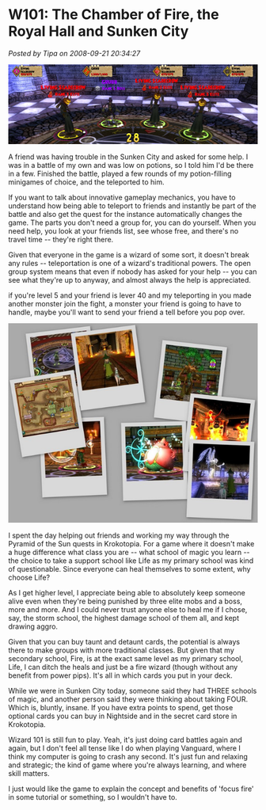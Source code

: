 # W101: The Chamber of Fire, the Royal Hall and Sunken City

*Posted by Tipa on 2008-09-21 20:34:27*

![](../uploads/2008/09/wizardgraphicalclient-2008-09-21-17-39-05-38.jpg "wizardgraphicalclient-2008-09-21-17-39-05-38")

A friend was having trouble in the Sunken City and asked for some help. I was in a battle of my own and was low on potions, so I told him I'd be there in a few. Finished the battle, played a few rounds of my potion-filling minigames of choice, and the teleported to him.

If you want to talk about innovative gameplay mechanics, you have to understand how being able to teleport to friends and instantly be part of the battle and also get the quest for the instance automatically changes the game. The parts you don't need a group for, you can do yourself. When you need help, you look at your friends list, see whose free, and there's no travel time -- they're right there.

Given that everyone in the game is a wizard of some sort, it doesn't break any rules -- teleportation is one of a wizard's traditional powers. The open group system means that even if nobody has asked for your help -- you can see what they're up to anyway, and almost always the help is appreciated.

if you're level 5 and your friend is lever 40 and my teleporting in you made another monster join the fight, a monster your friend is going to have to handle, maybe you'll want to send your friend a tell before you pop over.

![](../uploads/2008/09/collage4.jpg "collage4")

I spent the day helping out friends and working my way through the Pyramid of the Sun quests in Krokotopia. For a game where it doesn't make a huge difference what class you are -- what school of magic you learn -- the choice to take a support school like Life as my primary school was kind of questionable. Since everyone can heal themselves to some extent, why choose Life?

As I get higher level, I appreciate being able to absolutely keep someone alive even when they're being punished by three elite mobs and a boss, more and more. And I could never trust anyone else to heal me if I chose, say, the storm school, the highest damage school of them all, and kept drawing aggro.

Given that you can buy taunt and detaunt cards, the potential is always there to make groups with more traditional classes. But given that my secondary school, Fire, is at the exact same level as my primary school, Life, I can ditch the heals and just be a fire wizard (though without any benefit from power pips). It's all in which cards you put in your deck.

While we were in Sunken City today, someone said they had THREE schools of magic, and another person said they were thinking about taking FOUR. Which is, bluntly, insane. If you have extra points to spend, get those optional cards you can buy in Nightside and in the secret card store in Krokotopia.

Wizard 101 is still fun to play. Yeah, it's just doing card battles again and again, but I don't feel all tense like I do when playing Vanguard, where I think my computer is going to crash any second. It's just fun and relaxing and strategic; the kind of game where you're always learning, and where skill matters.

I just would like the game to explain the concept and benefits of 'focus fire' in some tutorial or something, so I wouldn't have to.

